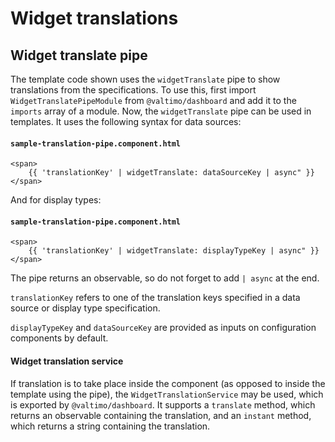 # Widget translations

## Widget translate pipe

The template code shown uses the `widgetTranslate` pipe to show translations from the specifications. To use this, first import `WidgetTranslatePipeModule` from `@valtimo/dashboard` and add it to the `imports` array of a module. Now, the `widgetTranslate` pipe can be used in templates. It uses the following syntax for data sources:

#### **`sample-translation-pipe.component.html`**

```angular2html
<span>
    {{ 'translationKey' | widgetTranslate: dataSourceKey | async" }}
</span>
```

And for display types:

#### **`sample-translation-pipe.component.html`**

```angular2html
<span>
    {{ 'translationKey' | widgetTranslate: displayTypeKey | async" }}
</span>
```

The pipe returns an observable, so do not forget to add `| async` at the end.

`translationKey` refers to one of the translation keys specified in a data source or display type specification.

`displayTypeKey` and `dataSourceKey` are provided as inputs on configuration components by default.

#### Widget translation service

If translation is to take place inside the component (as opposed to inside the template using the pipe), the `WidgetTranslationService` may be used, which is exported by `@valtimo/dashboard`. It supports a `translate` method, which returns an observable containing the translation, and an `instant` method, which returns a string containing the translation.
